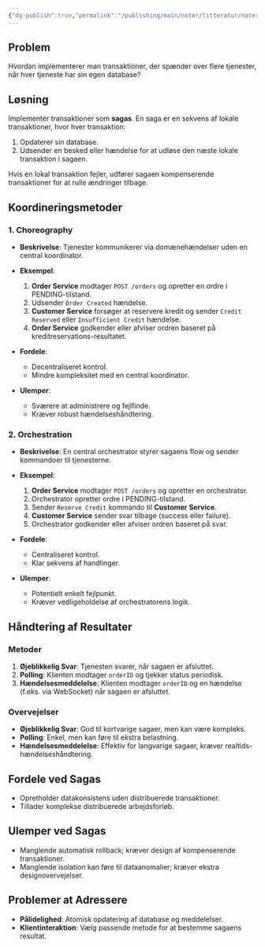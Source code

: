 ```yaml
---
{"dg-publish":true,"permalink":"/publishing/main/noter/litteratur/noter/saga-pattern/","title":"Saga Pattern","tags":["læringsmål","systemudvikling","projektarbejde","programmering"],"created":"2024-09-06T08:17:28.852+02:00"}
---
```



## Problem

Hvordan implementerer man transaktioner, der spænder over flere tjenester, når
hver tjeneste har sin egen database?

## Løsning

Implementér transaktioner som **sagas**. En saga er en sekvens af lokale
transaktioner, hvor hver transaktion:

1. Opdaterer sin database.
2. Udsender en besked eller hændelse for at udløse den næste lokale
transaktion i sagaen.

Hvis en lokal transaktion fejler, udfører sagaen kompenserende transaktioner
for at rulle ændringer tilbage.

## Koordineringsmetoder

### 1. Choreography

- **Beskrivelse**: Tjenester kommunikerer via domænehændelser uden en central
koordinator.
- **Eksempel**:
  1. **Order Service** modtager `POST /orders` og opretter en ordre i PENDING-tilstand.
  2. Udsender `Order Created` hændelse.
  3. **Customer Service** forsøger at reservere kredit og sender
  `Credit Reserved` eller `Insufficient Credit` hændelse.
  4. **Order Service** godkender eller afviser ordren baseret på kreditreservations-resultatet.

- **Fordele**:
  - Decentraliseret kontrol.
  - Mindre kompleksitet med en central koordinator.

- **Ulemper**:
  - Sværere at administrere og fejlfinde.
  - Kræver robust hændelseshåndtering.

### 2. Orchestration

- **Beskrivelse**: En central orchestrator styrer sagaens flow og sender
kommandoer til tjenesterne.
- **Eksempel**:
  1. **Order Service** modtager `POST /orders` og opretter en orchestrator.
  2. Orchestrator opretter ordre i PENDING-tilstand.
  3. Sender `Reserve Credit` kommando til **Customer Service**.
  4. **Customer Service** sender svar tilbage (success eller failure).
  5. Orchestrator godkender eller afviser ordren baseret på svar.

- **Fordele**:
  - Centraliseret kontrol.
  - Klar sekvens af handlinger.

- **Ulemper**:
  - Potentielt enkelt fejlpunkt.
  - Kræver vedligeholdelse af orchestratorens logik.

## Håndtering af Resultater

### Metoder

1. **Øjeblikkelig Svar**: Tjenesten svarer, når sagaen er afsluttet.
2. **Polling**: Klienten modtager `orderID` og tjekker status periodisk.
3. **Hændelsesmeddelelse**: Klienten modtager `orderID` og en hændelse
(f.eks. via WebSocket) når sagaen er afsluttet.

### Overvejelser

- **Øjeblikkelig Svar**: God til kortvarige sagaer, men kan være kompleks.
- **Polling**: Enkel, men kan føre til ekstra belastning.
- **Hændelsesmeddelelse**: Effektiv for langvarige sagaer, kræver realtids-hændelseshåndtering.

## Fordele ved Sagas

- Opretholder datakonsistens uden distribuerede transaktioner.
- Tillader komplekse distribuerede arbejdsforløb.

## Ulemper ved Sagas

- Manglende automatisk rollback; kræver design af kompenserende transaktioner.
- Manglende isolation kan føre til dataanomalier; kræver ekstra designovervejelser.

## Problemer at Adressere

- **Pålidelighed**: Atomisk opdatering af database og meddelelser.
- **Klientinteraktion**: Vælg passende metode for at bestemme sagaens resultat.
